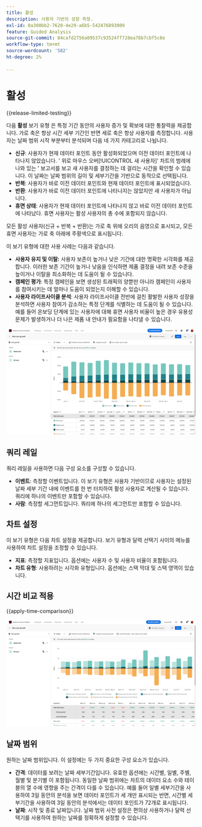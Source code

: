 ```yaml
---
title: 활성
description: 사용자 기반의 성장 측정.
exl-id: 0a300bb2-7620-4e29-a6b5-542476893009
feature: Guided Analysis
source-git-commit: 84cafd2756a09537c93524ff728ea78b7cbf5c8e
workflow-type: tm+mt
source-wordcount: '582'
ht-degree: 2%

---
```


# 활성

{{release-limited-testing}}

다음 **활성** 보기 유형 은 특정 기간 동안의 사용자 증가 및 확보에 대한 통찰력을 제공합니다. 가로 축은 항상 시간 세부 기간인 반면 세로 축은 항상 사용자를 측정합니다. 사용자는 날짜 범위 시작 부분부터 분석되며 다음 네 가지 카테고리로 나뉩니다.

* **신규**: 사용자가 현재 데이터 포인트 동안 활성화되었으며 이전 데이터 포인트에 나타나지 않았습니다. &#39; 위로 마우스 오버[!UICONTROL 새 사용자]&#39; 차트의 범례에 나와 있는 &#39; 보고서를 보고 새 사용자를 결정하는 데 걸리는 시간을 확인할 수 있습니다. 이 날짜는 날짜 범위의 길이 및 세부기간을 기반으로 동적으로 선택됩니다.
* **반복**: 사용자가 바로 이전 데이터 포인트와 현재 데이터 포인트에 표시되었습니다.
* **반환**: 사용자가 바로 이전 데이터 포인트에 나타나지는 않았지만 새 사용자가 아닙니다.
* **휴면 상태**: 사용자가 현재 데이터 포인트에 나타나지 않고 바로 이전 데이터 포인트에 나타났다. 휴면 사용자는 활성 사용자의 총 수에 포함되지 않습니다.

모든 활성 사용자(신규 + 반복 + 반환)는 가로 축 위에 오리의 음영으로 표시되고, 모든 휴면 사용자는 가로 축 아래에 주황색으로 표시됩니다.

이 보기 유형에 대한 사용 사례는 다음과 같습니다.

* **사용자 유지 및 이탈:** 사용자 보존이 높거나 낮은 기간에 대한 명확한 시각화를 제공합니다. 이러한 보존 기간이 높거나 낮음을 인식하면 제품 결정을 내려 보존 수준을 높이거나 이탈을 최소화하는 데 도움이 될 수 있습니다.
* **캠페인 평가**: 특정 캠페인을 보면 생성된 트래픽의 양뿐만 아니라 캠페인이 사용자를 참여시키는 데 얼마나 도움이 되었는지 이해할 수 있습니다.
* **사용자 라이프사이클 분석**: 사용자 라이프사이클 전반에 걸친 활발한 사용자 성장을 분석하면 사용자 참여가 감소하는 특정 단계를 식별하는 데 도움이 될 수 있습니다. 예를 들어 온보딩 단계에 있는 사용자에 대해 휴면 사용자 비율이 높은 경우 유용성 문제가 발생하거나 더 나은 제품 내 안내가 필요함을 나타낼 수 있습니다.

![활성](../assets/active.png)

## 쿼리 레일

쿼리 레일을 사용하면 다음 구성 요소를 구성할 수 있습니다.

* **이벤트**: 측정할 이벤트입니다. 이 보기 유형은 사용자 기반이므로 사용자는 설정된 날짜 세부 기간 내에 이벤트를 한 번 터치하여 활성 사용자로 계산될 수 있습니다. 쿼리에 하나의 이벤트만 포함할 수 있습니다.
* **사람**: 측정할 세그먼트입니다. 쿼리에 하나의 세그먼트만 포함할 수 있습니다.

## 차트 설정

이 보기 유형은 다음 차트 설정을 제공합니다. 보기 유형과 달력 선택기 사이의 메뉴를 사용하여 차트 설정을 조정할 수 있습니다.

* **지표**: 측정할 지표입니다. 옵션에는 사용자 수 및 사용자 비율이 포함됩니다.
* **차트 유형**: 사용하려는 시각화 유형입니다. 옵션에는 스택 막대 및 스택 영역이 있습니다.

## 시간 비교 적용

{{apply-time-comparison}}

![활성 시간 비교](../assets/active-compare.png)

## 날짜 범위

원하는 날짜 범위입니다. 이 설정에는 두 가지 중요한 구성 요소가 있습니다.

* **간격**: 데이터를 보려는 날짜 세부기간입니다. 유효한 옵션에는 시간별, 일별, 주별, 월별 및 분기별 이 포함됩니다. 동일한 날짜 범위에는 차트의 데이터 요소 수와 테이블의 열 수에 영향을 주는 간격이 다를 수 있습니다. 예를 들어 일별 세부기간을 사용하여 3일 동안의 분석을 보면 데이터 포인트가 세 개만 표시되는 반면, 시간별 세부기간을 사용하여 3일 동안의 분석에서는 데이터 포인트가 72개로 표시됩니다.
* **날짜**: 시작 및 종료 날짜입니다. 날짜 범위 사전 설정은 편의상 사용하거나 달력 선택기를 사용하여 원하는 날짜를 정확하게 설정할 수 있습니다.
